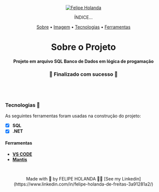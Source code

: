 <p align="center">
   <a href="https://www.linkedin.com/in/felipe-holanda-de-freitas-3a91281a2/">
      <img alt="Felipe Holanda" src="https://img.shields.io/badge/-Felipe Holanda-blue?style=flat&logo=Linkedin&logoColor=bluee" />
   </a>
</p>

<p align="center">ÍNDICE...</p>
<p align="center"><a href="#sobre">Sobre</a> • 
<a href="#Imagem">Imagem</a> • 
<a href="#Tecnologias">Tecnologias</a> • 
<a href="#Ferramentas">Ferramentas</a></p>


<h1 align="center">Sobre o Projeto</h1>

<h4 align="center">Projeto em arquivo SQL Banco de Dados em lógica de progamação</h4>
<h3 align="center">🚧 Finalizado com sucesso 🚧</h3>
<h1></h1>

<br>

  ### Tecnologias 🚀

  As seguintes ferramentas foram usadas na construção do projeto:

  - [x] **SQL**
  - [x] **.NET**

  #### Ferramentas

  - [**VS CODE**](https://code.visualstudio.com/)
  - [**Mantis**](https://localhost.com/) 

<br>

  <p align="center">Made with 💜 by FELIPE HOLANDA 👋🏻 [See my Linkedin](https://www.linkedin.com/in/felipe-holanda-de-freitas-3a91281a2/)</p>
